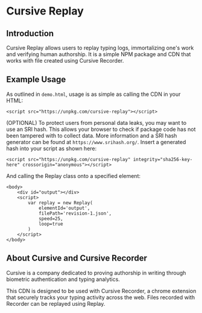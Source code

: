 # Cursive Replay
## Introduction
Cursive Replay allows users to replay typing logs, immortalizing one's work and verifying human authorship. It is a simple NPM package and CDN that works with file created using Cursive Recorder.   

## Example Usage
As outlined in `demo.html`, usage is as simple as calling the CDN in your HTML:

```
<script src="https://unpkg.com/cursive-replay"></script>
```

(OPTIONAL) To protect users from personal data leaks, you may want to use an SRI hash. This allows your browser to check if package code has not been tampered with to collect data. More information and a SRI hash generator can be found at `https://www.srihash.org/`. Insert a generated hash into your script as shown here:

```
<script src="https://unpkg.com/cursive-replay" integrity="sha256-key-here" crossorigin="anonymous"></script>
```

And calling the Replay class onto a specified element:

```
<body>
    <div id="output"></div>
    <script>
        var replay = new Replay(
            elementId='output', 
            filePath='revision-1.json',
            speed=25,
            loop=true
        )
    </script>
</body>
```

## About Cursive and Cursive Recorder
Cursive is a company dedicated to proving authorship in writing through biometric authentication and typing analytics. 

This CDN is designed to be used with Cursive Recorder, a chrome extension that securely tracks your typing activity across the web. Files recorded with Recorder can be replayed using Replay.
